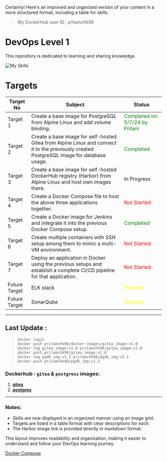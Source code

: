 Certainly! Here's an improved and organized version of your content in a more structured format, including a table for skills:



> My DockerHub user ID : pritamchk98

# DevOps Level 1
This repository is dedicated to learning and sharing knowledge.

![My Skills](https://go-skill-icons.vercel.app/api/icons?i=linux,docker,kubernetes,bash,postgres,git,github,gitea,jenkins,vscode,&perline=6)

# Targets
| Target No | Subject | Status |
|-----------|--------------------------------------------|-----------------------------------------|
| Target 1  | Create a base image for PostgreSQL from Alpine Linux and add volume binding. | <span style="color:green">Completed on: 5/7/24 by Pritam</span> |
| Target 2  | Create a base image for self-hosted Gitea from Alpine Linux and connect it to the previously created PostgreSQL image for database usage. | <span style="color:green">Completed</span> |
| Target 3  | Create a base image for self-hosted DockerHub registry (Harbor) from Alpine Linux and host own images there. | In Progress |
| Target 4  | Create a Docker Compose file to host the above three applications together. | <span style="color:red">Not Started</span> |
| Target 5  | Create a Docker image for Jenkins and integrate it into the previous Docker Compose setup. | <span style="color:green">Completed</span> |
| Target 6  | Create multiple containers with SSH setup among them to mimic a multi-VM environment. | <span style="color:red">Not Started</span> |
| Target 7  | Deploy an application in Docker using the previous setups and establish a complete CI/CD pipeline for that application. | <span style="color:red">Not Started</span> |
| Future Target | ELK stack | <span style="color:yellow">Planned</span> |
| Future Target | SonarQube | <span style="color:yellow">Planned</span> |

-----
## Last Update :
>```docker-cli
>docker login
>docker push pritamchk98/docker-images/gitea_image:v1.0  
>docker tag gitea_image:v1.0 pritamchk98/gitea_image:v1.0
>docker push pritamchk98/gitea_image:v1.0
>docker tag pgdb_img:v1.1 pritamchk98/pgdb_img:v1.1      
>docker push pritamchk98/pgdb_img:v1.1
>```

### Dockerhub : `gitea` & `postgress` images:
1. [**gitea**](https://hub.docker.com/repository/docker/pritamchk98/gitea_image/general)
2. [**postgres**](https://hub.docker.com/repository/docker/pritamchk98/pgdb_img/general)

----
<!-- ![Harbor Image](https://github.com/DevOpsBrothers/DevOps_level_1/assets/49076359/760b3999-5642-49b2-9f7c-02d20c4ae941) -->

### Notes:
- Skills are now displayed in an organized manner using an image grid.
- Targets are listed in a table format with clear descriptions for each.
- The Harbor image link is provided directly in markdown format.

This layout improves readability and organization, making it easier to understand and follow your DevOps learning journey.


[Docker Compose](https://docs.docker.com/compose/compose-file/build/)
